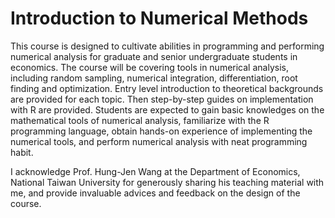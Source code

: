 # Introduction to Numerical Methods

This course is designed to cultivate abilities in programming and performing numerical analysis for graduate and senior undergraduate students in economics. The course will be covering tools in numerical analysis, including random sampling, numerical integration, differentiation, root finding and optimization. Entry level introduction to theoretical backgrounds are provided for each topic. Then step-by-step guides on implementation with R are provided. Students are expected to gain basic knowledges on the mathematical tools of numerical analysis, familiarize with the R programming language, obtain hands-on experience of implementing the numerical tools, and perform numerical analysis with neat programming habit.

I acknowledge Prof. Hung-Jen Wang at the Department of Economics, National Taiwan University for generously sharing his teaching material with me, and provide invaluable advices and feedback on the design of the course.
